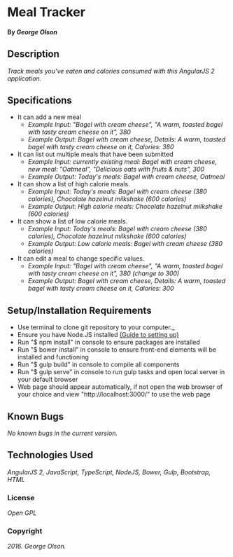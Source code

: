 # Meal Tracker

#### By _**George Olson**_

## Description

_Track meals you've eaten and calories consumed with this AngularJS 2 application._

## Specifications

* It can add a new meal
  * _Example Input: "Bagel with cream cheese", "A warm, toasted bagel with tasty cream cheese on it", 380_
  * _Example Output: Bagel with cream cheese, Details: A warm, toasted bagel with tasty cream cheese on it, Calories: 380_
* It can list out multiple meals that have been submitted
    * _Example Input: currently existing meal: Bagel with cream cheese, new meal: "Oatmeal", "Delicious oats with fruits & nuts", 300_
    * _Example Output: Today's meals: Bagel with cream cheese, Oatmeal_
* It can show a list of high calorie meals.
  * _Example Input: Today's meals: Bagel with cream cheese (380 calories), Chocolate hazelnut milkshake (600 calories)_
  * _Example Output: High calorie meals: Chocolate hazelnut milkshake (600 calories)_  
* It can show a list of low calorie meals.
  * _Example Input: Today's meals: Bagel with cream cheese (380 calories), Chocolate hazelnut milkshake (600 calories)_
  * _Example Output: Low calorie meals: Bagel with cream cheese (380 calories)_  
* It can edit a meal to change specific values.
  * _Example Input: "Bagel with cream cheese", "A warm, toasted bagel with tasty cream cheese on it", 380 (change to 300)_
  * _Example Output: Bagel with cream cheese, Details: A warm, toasted bagel with tasty cream cheese on it, Calories: 300_

## Setup/Installation Requirements
  * Use terminal to clone git repository to your computer._
  * Ensure you have Node.JS installed <a href="https://www.learnhowtoprogram.com/javascript/introduction-to-javascript/introducing-npm-and-gulp">(Guide to setting up)</a>
  * Run "$ npm install" in console to ensure packages are installed
  * Run "$ bower install" in console to ensure front-end elements will be installed and functioning
  * Run "$ gulp build" in console to compile all components
  * Run "$ gulp serve" in console to run gulp tasks and open local server in your default browser
  * Web page should appear automatically, if not open the web browser of your choice and view "http://localhost:3000/" to use the web page

## Known Bugs
 _No known bugs in the current version._

## Technologies Used
_AngularJS 2, JavaScript, TypeScript, NodeJS, Bower, Gulp, Bootstrap, HTML_

### License
*Open GPL*

### Copyright
_2016. George Olson._
